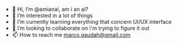 - 👋 Hi, I’m @amianai, am i an ai?
- 👀 I’m interested in a lot of things
- 🌱 I’m currently learning everything that concern UI/UX interface 
- 💞️ I’m looking to collaborate on i'm trying to figure it out
- 📫 How to reach me marco.gaudah@gmail.com

<!---
amianai/amianai is a ✨ special ✨ repository because its `README.md` (this file) appears on your GitHub profile.
You can click the Preview link to take a look at your changes.
--->
